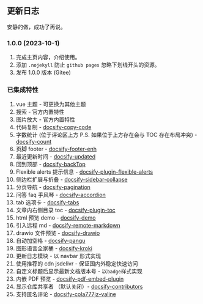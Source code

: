 ## 更新日志

安静的做，成功了再说。

### 1.0.0 (2023-10-1)
1. 完成主页内容，介绍使用。
2. 添加 `.nojekyll` 防止 `github pages` 忽略下划线开头的资源。
3. 发布 1.0.0 版本 (Gitee)

### 已集成特性

1. vue 主题 - 可更换为其他主题
2. 搜索 - 官方内置特性
3. 图片放大 - 官方内置特性
4. 代码复制 - [docsify-copy-code](https://www.npmjs.com/package/docsify-copy-code)
5. 字数统计 (位于评论区上方 P.S. 如果位于上方存在会与 TOC 存在布局冲突) - [docsify-count](https://www.npmjs.com/package/docsify-count)
6. 页脚 footer - [docsify-footer-enh](https://www.npmjs.com/package/docsify-footer-enh)
7. 最近更新时间 - [docsify-updated](https://www.npmjs.com/package/docsify-updated)
8. 回到顶部 - [docsify-backTop](https://www.npmjs.com/package/docsify-backTop)
9. Flexible alerts 提示信息 - [docsify-plugin-flexible-alerts](https://www.npmjs.com/package/docsify-plugin-flexible-alerts)
10. 侧边栏扩展与折叠 - [docsify-sidebar-collapse](https://www.npmjs.com/package/docsify-sidebar-collapse)
11. 分页导航 - [docsify-pagination](https://www.npmjs.com/package/docsify-pagination)
12. 问答 faq 手风琴 - [docsify-accordion](https://www.npmjs.com/package/docsify-accordion)
13. tab 选项卡 - [docsify-tabs](https://www.npmjs.com/package/docsify-tabs)
14. 文章内右侧目录 toc - [docsify-plugin-toc](https://www.npmjs.com/package/docsify-plugin-toc)
15. html 预览 demo - [docsify-demo](https://www.npmjs.com/package/docsify-demo)
16. 引入远程 md - [docsify-remote-markdown](https://www.npmjs.com/package/docsify-remote-markdown)
17. drawio 文件预览 - [docsify-drawio](https://www.npmjs.com/package/docsify-drawio)
18. 自动加空格 - [docsify-pangu](https://www.npmjs.com/package/docsify-pangu)
19. 图形语言全家桶 - [docsify-kroki](https://www.npmjs.com/package/docsify-kroki)
20. 更新日志模块 - 以 navbar 形式实现
21. 使用推荐的 cdn jsdelivr - 保证国内外稳定快速访问
22. 自定义标题后显示最新文档版本号 - 以`badge`样式实现
23. 内嵌 PDF 预览 - [docsify-pdf-embed-plugin](https://www.npmjs.com/package/docsify-pdf-embed-plugin)
24. 显示仓库共享者 （默认关闭）- [docsify-contributors](https://www.npmjs.com/package/docsify-contributors)
25. 支持匿名评论 - [docsify-cola777jz-valine](https://www.npmjs.com/package/docsify-mango-valine)